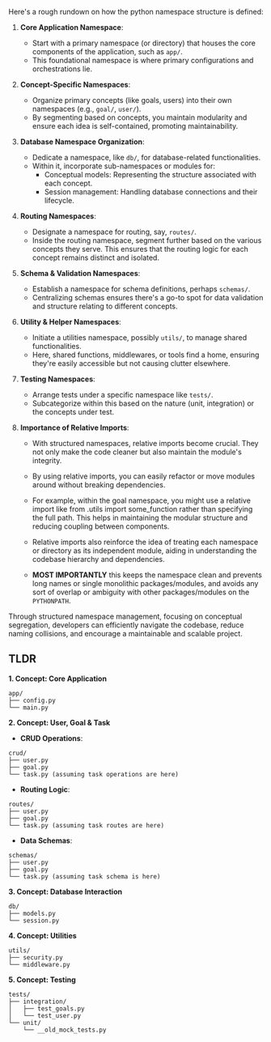 Here's a rough rundown on how the python namespace structure is defined:

1. **Core Application Namespace**:
   - Start with a primary namespace (or directory) that houses the core components of the application, such as `app/`.
   - This foundational namespace is where primary configurations and orchestrations lie.

2. **Concept-Specific Namespaces**:
   - Organize primary concepts (like goals, users) into their own namespaces (e.g., `goal/`, `user/`).
   - By segmenting based on concepts, you maintain modularity and ensure each idea is self-contained, promoting maintainability.

3. **Database Namespace Organization**:
   - Dedicate a namespace, like `db/`, for database-related functionalities.
   - Within it, incorporate sub-namespaces or modules for:
     - Conceptual models: Representing the structure associated with each concept.
     - Session management: Handling database connections and their lifecycle.

4. **Routing Namespaces**:
   - Designate a namespace for routing, say, `routes/`.
   - Inside the routing namespace, segment further based on the various concepts they serve. This ensures that the routing logic for each concept remains distinct and isolated.

5. **Schema & Validation Namespaces**:
   - Establish a namespace for schema definitions, perhaps `schemas/`.
   - Centralizing schemas ensures there's a go-to spot for data validation and structure relating to different concepts.

6. **Utility & Helper Namespaces**:
   - Initiate a utilities namespace, possibly `utils/`, to manage shared functionalities.
   - Here, shared functions, middlewares, or tools find a home, ensuring they're easily accessible but not causing clutter elsewhere.

7. **Testing Namespaces**:
   - Arrange tests under a specific namespace like `tests/`.
   - Subcategorize within this based on the nature (unit, integration) or the concepts under test.

8. **Importance of Relative Imports**:
   - With structured namespaces, relative imports become crucial. They not only make the code cleaner but also maintain the module's integrity.

   - By using relative imports, you can easily refactor or move modules around without breaking dependencies.

   - For example, within the goal namespace, you might use a relative import like from .utils import some_function rather than specifying the full path. This helps in maintaining the modular structure and reducing coupling between components.

   - Relative imports also reinforce the idea of treating each namespace or directory as its independent module, aiding in understanding the codebase hierarchy and dependencies.

   - **MOST IMPORTANTLY** this keeps the namespace clean and prevents long names or single monolithic packages/modules, and avoids any sort of overlap or ambiguity with other packages/modules on the `PYTHONPATH`.

Through structured namespace management, focusing on conceptual segregation, developers can efficiently navigate the codebase, reduce naming collisions, and encourage a maintainable and scalable project.

## TLDR

**1. Concept: Core Application**
```plaintext
app/
├── config.py
└── main.py
```

**2. Concept: User, Goal & Task**

- **CRUD Operations**:
```plaintext
crud/
├── user.py
├── goal.py
└── task.py (assuming task operations are here)
```

- **Routing Logic**:
```plaintext
routes/
├── user.py
├── goal.py
└── task.py (assuming task routes are here)
```

- **Data Schemas**:
```plaintext
schemas/
├── user.py
├── goal.py
└── task.py (assuming task schema is here)
```

**3. Concept: Database Interaction**
```plaintext
db/
├── models.py
└── session.py
```

**4. Concept: Utilities**
```plaintext
utils/
├── security.py
└── middleware.py
```

**5. Concept: Testing**
```plaintext
tests/
├── integration/
│   ├── test_goals.py
│   └── test_user.py
└── unit/
    └── __old_mock_tests.py
```
